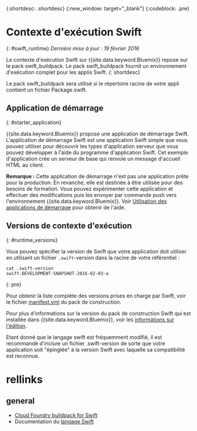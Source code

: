 {:shortdesc: .shortdesc}
{:new_window: target="_blank"}
{:codeblock: .pre}


# Contexte d'exécution Swift
{: #swift_runtime}
*Dernière mise à jour : 19 février 2016*

Le contexte d'exécution Swift sur {{site.data.keyword.Bluemix}} repose sur le pack swift_buildpack.
Le pack swift_buildpack fournit un environnement d'exécution complet pour les applis Swift.
{: shortdesc}

Le pack swift_buildpack sera utilisé si le répertoire racine de votre appli contient un fichier Package.swift.

## Application de démarrage
{: #starter_application}

{{site.data.keyword.Bluemix}} propose une application de démarrage Swift. L'application de démarrage Swift est une application Swift simple que vous pouvez utiliser pour découvrir les types d'application serveur que vous pouvez développer à l'aide du programme d'application Swift. Cet exemple d'application crée un serveur de base qui renvoie un message d'accueil HTML au client.  

**Remarque :** Cette application de démarrage n'est pas une application prête pour la production.  En revanche, elle est destinée à être utilisée pour des besoins de formation.  Vous pouvez expérimenter cette application et effectuer des modifications puis les envoyer par commande push vers l'environnement {{site.data.keyword.Bluemix}}. Voir [Utilisation des applications de démarrage](../../cfapps/starter_app_usage.html) pour obtenir de l'aide.

## Versions de contexte d'exécution
{: #runtime_versions}

Vous pouvez spécifier la version de Swift que votre application doit utiliser en utilisant un fichier `.swift`-version dans la racine de votre référentiel :

```
cat .swift-version
swift-DEVELOPMENT-SNAPSHOT-2016-02-03-a
```
{: pre}

Pour obtenir la liste complète des versions prises en charge par Swift, voir le fichier  [manifest.yml](https://github.com/cloudfoundry-community/swift-buildpack/blob/master/manifest.yml) du pack de construction.

Pour plus d'informations sur la version du pack de construction Swift qui est installée dans {{site.data.keyword.Bluemix}}, voir les [informations sur l'édition](https://github.com/cloudfoundry-community/swift-buildpack/releases/tag/v1.0.3).

Etant donné que le langage swift est fréquemment modifié, il est recommandé d'inclure un fichier .swift-version de sorte que votre application soit "épinglée" à la version Swift avec laquelle sa compatibilité est reconnue.

# rellinks
## general
* [Cloud Foundry buildpack for Swift](https://github.com/cloudfoundry-community/swift-buildpack)
* Documentation du [langage Swift](https://swift.org/)
